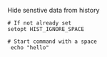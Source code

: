 Hide senstive data from history

    # If not already set
    setopt HIST_IGNORE_SPACE

    # Start command with a space
     echo "hello"
